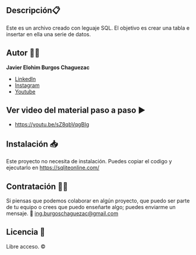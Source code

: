 ## Descripción📋
Este es un archivo creado con leguaje SQL.
El objetivo es crear una tabla e insertar en ella una serie de datos. 

## Autor ✍🏻
**Javier Elohim Burgos Chaguezac**

* [LinkedIn](https://www.linkedin.com/in/javierburgos-web/)
* [Instagram](https://www.instagram.com/ing.jburgos/)
* [Youtube](https://www.youtube.com/@ingjburgos888/featured)

## Ver video del material paso a paso ▶️
- https://youtu.be/sZ8qbVqgBIg

## Instalación 📥
Este proyecto no necesita de instalación. Puedes copiar el codigo y ejecutarlo en https://sqliteonline.com/

## Contratación 🤝🏻
Si piensas que podemos colaborar en algún proyecto, que puedo ser parte de tu equipo o crees que puedo enseñarte algo; puedes enviarme un mensaje. 
📧  ing.burgoschaguezac@gmail.com

## Licencia 📄
Libre acceso. ©️

